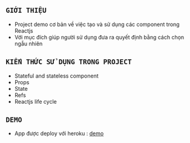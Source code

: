 ## `GIỚI THIỆU`
- Project demo cơ bản về việc tạo và sử dụng các component trong Reactjs
- Với mục đích giúp người sử dụng đưa ra quyết định bằng cách chọn ngẫu nhiên
## `KIẾN THỨC SỬ DỤNG TRONG PROJECT`
- Stateful and stateless component
- Props
- State
- Refs
- Reactjs life cycle
## `DEMO`
- App được deploy với heroku : [demo](https://letmedecide.herokuapp.com/)

